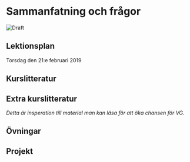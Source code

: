 # Sammanfatning och frågor

![Draft](C:\GitHub\webbutveckling-backend\draft.jpg)

## Lektionsplan
Torsdag den 21:e februari 2019

## Kurslitteratur
## Extra kurslitteratur
*Detta är insperation till material man kan läsa för att öka chansen för VG.*
## Övningar
## Projekt
